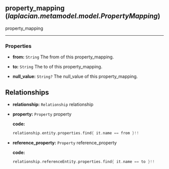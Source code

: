 ## **property_mapping** (*laplacian.metamodel.model.PropertyMapping*)
  property_mapping


---

### Properties
* **from:** `String`
  The from of this property_mapping.

* **to:** `String`
  The to of this property_mapping.

* **null_value:** `String?`
  The null_value of this property_mapping.


## Relationships
* **relationship:** `Relationship`
  relationship
* **property:** `Property`
  property

  **code:**
  ```kotlin
  relationship.entity.properties.find{ it.name == from }!!
  ```
* **reference_property:** `Property`
  reference_property

  **code:**
  ```kotlin
  relationship.referenceEntity.properties.find{ it.name == to }!!
  ```